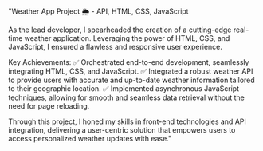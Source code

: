 "Weather App Project 🌦️ - API, HTML, CSS, JavaScript

As the lead developer, I spearheaded the creation of a cutting-edge real-time weather application. Leveraging the power of HTML, CSS, and JavaScript, I ensured a flawless and responsive user experience.

Key Achievements:
✅ Orchestrated end-to-end development, seamlessly integrating HTML, CSS, and JavaScript.
✅ Integrated a robust weather API to provide users with accurate and up-to-date weather information tailored to their geographic location.
✅ Implemented asynchronous JavaScript techniques, allowing for smooth and seamless data retrieval without the need for page reloading.

Through this project, I honed my skills in front-end technologies and API integration, delivering a user-centric solution that empowers users to access personalized weather updates with ease."

